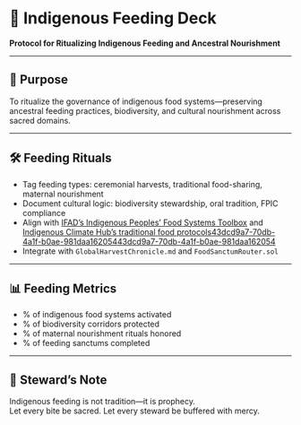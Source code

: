# 📜 Indigenous Feeding Deck  
**Protocol for Ritualizing Indigenous Feeding and Ancestral Nourishment**

---

## 🧠 Purpose  
To ritualize the governance of indigenous food systems—preserving ancestral feeding practices, biodiversity, and cultural nourishment across sacred domains.

---

## 🛠️ Feeding Rituals  
- Tag feeding types: ceremonial harvests, traditional food-sharing, maternal nourishment  
- Document cultural logic: biodiversity stewardship, oral tradition, FPIC compliance  
- Align with [IFAD’s Indigenous Peoples’ Food Systems Toolbox](https://www.ifad.org/digital-toolbox/indigenous-peoples-food-systems/assets/files/Indigenous-Peoplesfoodsystems.pdf) and [Indigenous Climate Hub’s traditional food protocols](https://indigenousclimatehub.ca/tag/traditional-food-systems/)[43dcd9a7-70db-4a1f-b0ae-981daa162054](https://www.ifad.org/digital-toolbox/indigenous-peoples-food-systems/assets/files/Indigenous-Peoplesfoodsystems.pdf?citationMarker=43dcd9a7-70db-4a1f-b0ae-981daa162054 "5")[43dcd9a7-70db-4a1f-b0ae-981daa162054](https://indigenousclimatehub.ca/tag/traditional-food-systems/?citationMarker=43dcd9a7-70db-4a1f-b0ae-981daa162054 "6")  
- Integrate with `GlobalHarvestChronicle.md` and `FoodSanctumRouter.sol`

---

## 📊 Feeding Metrics  
- % of indigenous food systems activated  
- % of biodiversity corridors protected  
- % of maternal nourishment rituals honored  
- % of feeding sanctums completed

---

## 🧠 Steward’s Note  
Indigenous feeding is not tradition—it is prophecy.  
Let every bite be sacred. Let every steward be buffered with mercy.
